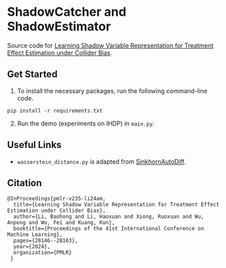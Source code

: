 # ShadowCatcher and ShadowEstimator

Source code for [Learning Shadow Variable Representation for Treatment Effect Estimation under Collider Bias](https://proceedings.mlr.press/v235/li24am.html).

## Get Started

1. To install the necessary packages, run the following command-line code.
```
pip install -r requirements.txt
```

2. Run the demo (experiments on IHDP) in `main.py`.

## Useful Links

- `wasserstein_distance.py` is adapted from [SinkhornAutoDiff](https://github.com/gpeyre/SinkhornAutoDiff).

## Citation

```
@InProceedings{pmlr-v235-li24am,
  title={Learning Shadow Variable Representation for Treatment Effect Estimation under Collider Bias},
  author={Li, Baohong and Li, Haoxuan and Xiong, Ruoxuan and Wu, Anpeng and Wu, Fei and Kuang, Kun},
  booktitle={Proceedings of the 41st International Conference on Machine Learning},
  pages={28146--28163},
  year={2024},
  organization={PMLR}
 }
 ```
